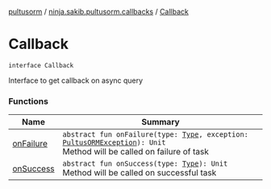 [pultusorm](../../index.md) / [ninja.sakib.pultusorm.callbacks](../index.md) / [Callback](.)

# Callback

`interface Callback`

Interface to get callback on async query

### Functions

| Name | Summary |
|---|---|
| [onFailure](on-failure.md) | `abstract fun onFailure(type: `[`Type`](../../ninja.sakib.pultusorm.core/-pultus-o-r-m-query/-type/index.md)`, exception: `[`PultusORMException`](../../ninja.sakib.pultusorm.exceptions/-pultus-o-r-m-exception/index.md)`): Unit`<br>Method will be called on failure of task |
| [onSuccess](on-success.md) | `abstract fun onSuccess(type: `[`Type`](../../ninja.sakib.pultusorm.core/-pultus-o-r-m-query/-type/index.md)`): Unit`<br>Method will be called on successful task |
